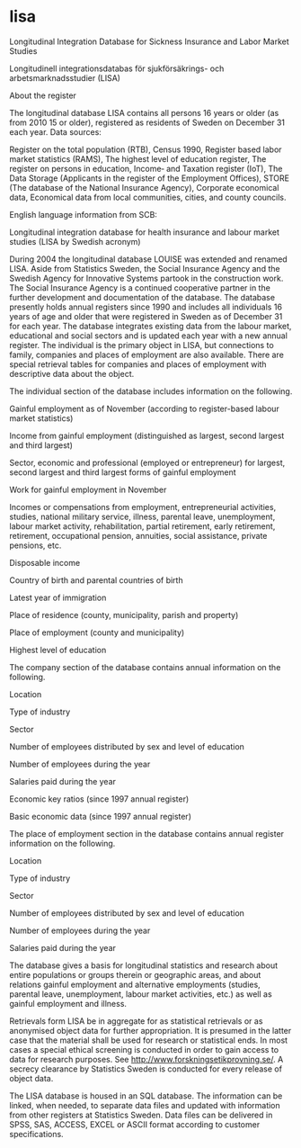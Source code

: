 # lisa
Longitudinal Integration Database for Sickness Insurance and Labor Market Studies

Longitudinell integrationsdatabas för sjukförsäkrings- och arbetsmarknadsstudier (LISA)


About the register

The longitudinal database LISA contains all persons 16 years or older (as from 2010 15 or older),  registered as residents
of Sweden on December 31 each year.
Data sources:

Register on the total population (RTB),
Census 1990,
Register based labor market statistics (RAMS),
The highest level of education register,
The register on persons in education,
Income‑ and Taxation register (IoT),
The Data Storage (Applicants in the register of the Employment Offices),
STORE (The database of the National Insurance Agency),
Corporate economical data,
Economical data from local communities, cities, and county councils.

English language information from SCB:

Longitudinal integration database for health insurance and labour market studies (LISA by Swedish acronym)

During 2004 the longitudinal database LOUISE was extended and renamed LISA. Aside from Statistics Sweden, 
the Social Insurance Agency and the Swedish Agency for Innovative Systems partook in the construction work. 
The Social Insurance Agency is a continued cooperative partner in the further development and documentation of the database. 
The database presently holds annual registers since 1990 and includes all individuals 16 years of age and older that were 
registered in Sweden as of December 31 for each year. The database integrates existing data from the labour market, 
educational and social sectors and is updated each year with a new annual register. The individual is the primary object in 
LISA, but connections to family, companies and places of employment are also available. There are special retrieval tables for
companies and places of employment with descriptive data about the object.

The individual section of the database includes information on the following.

Gainful employment as of November (according to register-based labour market statistics)

Income from gainful employment (distinguished as largest, second largest and third largest) 

Sector, economic and professional (employed or entrepreneur) for largest, second largest and third largest forms of gainful
employment 

Work for gainful employment in November 

Incomes or compensations from employment, entrepreneurial activities, studies, national military service, illness, 
parental leave, unemployment, labour market activity, rehabilitation, partial retirement, early retirement, retirement, 
occupational pension, annuities, social assistance, private pensions, etc. 

Disposable income

Country of birth and parental countries of birth 

Latest year of immigration 

Place of residence (county, municipality, parish and property) 

Place of employment (county and municipality) 

Highest level of education

The company section of the database contains annual information on the following.

Location 

Type of industry

Sector

Number of employees distributed by sex and level of education

Number of employees during the year

Salaries paid during the year

Economic key ratios (since 1997 annual register)

Basic economic data (since 1997 annual register)


The place of employment section in the database contains annual register information on the following.

Location

Type of industry

Sector

Number of employees distributed by sex and level of education

Number of employees during the year

Salaries paid during the year


The database gives a basis for longitudinal statistics and research about entire populations or groups therein or geographic 
areas, and about relations gainful employment and alternative employments (studies, parental leave, unemployment, 
labour market activities, etc.) as well as gainful employment and illness.

Retrievals form LISA be in aggregate for as statistical retrievals or as anonymised object data for further appropriation. 
It is presumed in the latter case that the material shall be used for research or statistical ends. In most cases a special 
ethical screening is conducted in order to gain access to data for research purposes. 
See http://www.forskningsetikprovning.se/. A secrecy clearance by Statistics Sweden is conducted for every release of object 
data.

The LISA database is housed in an SQL database. The information can be linked, when needed, to separate data files and updated with information from other registers at Statistics Sweden. Data files can be delivered in SPSS, SAS, ACCESS, EXCEL or ASCII format according to customer specifications.
